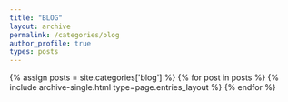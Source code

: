 ```yaml
---
title: "BLOG"
layout: archive
permalink: /categories/blog
author_profile: true
types: posts
---
```



{% assign posts = site.categories['blog'] %}
{% for post in posts %}
 {% include archive-single.html type=page.entries_layout %} 
{% endfor %}